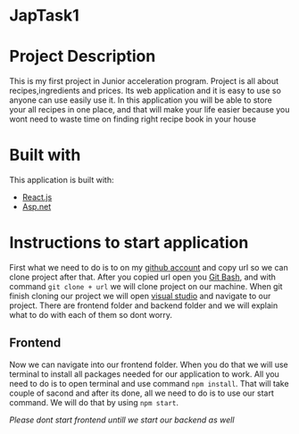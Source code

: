 # JapTask1

# Project Description

This is my first project in Junior acceleration program. Project is all about recipes,ingredients and prices.
 Its web application and it is easy to use so anyone can use easily use it. In this application you will be able to store your all recipes in one place,
and that will make your life easier because you wont need to waste time on finding right recipe book in your house

# Built with

This application is built with: 
* [React.js](https://reactjs.org/docs/getting-started.html)
* [Asp.net](https://docs.microsoft.com/en-us/aspnet/core/?view=aspnetcore-6.0)

# Instructions to start application

First what we need to do is to on my  [github  account](https://github.com/krstoko/JapTask1) and copy url so we can clone project after that.
After you copied url open you [Git Bash](https://git-scm.com/download), and with command `git clone + url` we will clone project on our machine.
When git finish cloning our project we will open [visual studio](https://code.visualstudio.com/) and navigate to our project.
There are frontend folder and backend folder and we will explain what to do with each of them so dont worry.

## Frontend

Now we can navigate into our frontend folder. When you do that we will use terminal to install all packages needed for our application to work.
All you need to do is to open terminal and use command `npm install`. That will take couple of sacond and after its done, all we need to do
is to use our start command. We will do that by using `npm start`.

*Please dont start frontend untill we start our backend as well*


